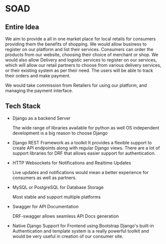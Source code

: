 # SOAD

## Entire Idea

We aim to provide a all in one market place for local retails for consumers providing them the benefits of shopping. We would allow business to register on our platform and list their services. Consumers can order the products from our website, choosing their choice of merchant or shop. We would also allow Delivery and logistic services to register on our services, which will allow our retail partners to choose from various delivery services, or their existing system as per their need. The users will be able to track their orders and make payment. 

We would take commission from Retailers for using our platform, and managing the payment interface.



## Tech Stack

* Django as a backend Server

  The wide range of libraries available for python as well OS independent development is a big reason to choose Django

* Django REST Framework as a toolkit
  It provides a flexible support to create API endpoints along with regular Django views.
  There are a lot of support libraries for DRF that allows easier support for authentication.

* HTTP Websockets for Notifications and Realtime Updates

  Live updates and notifications would mean a better experience for consumers as well as partners.

* MySQL or PostgreSQL for Database Storage

  Most stable and support multiple platforms

* Swagger for API Documentation

  DRF-swagger allows seamless API Docs generation

* Native Django Support for Frontend using Bootstrap
  Django's built-in Authentication and template system is a really powerful toolkit and would be very useful in creation of our consumer site.



